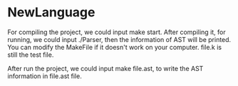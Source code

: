 # NewLanguage

For compiling the project, we could input make start.
After compiling it, for running, we could input ./Parser, then the information of AST will be printed.
You can modify the MakeFile if it doesn't work on your computer.
file.k is still the test file.

After run the project, we could input make file.ast, to write the AST information in file.ast file.

